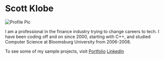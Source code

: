 # Scott Klobe

![Profile Pic](https://kibagari.github.io/images/scott.jpg)

I am a professional in the finance industry trying to change careers to tech.  I have been coding off and on since 2000, starting with C++,  and studied Computer Science at Bloomsburg University from 2006-2008. 

To see some of my sample projects, visit [Portfolio](https://kibagari.github.io/Portfolio/)
[LinkedIn](https://www.linkedin.com/in/scott-klobe-09a88355/)
